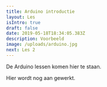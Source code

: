 ```yaml
---
title: Arduino introductie
layout: Les
isIntro: true
draft: false
date: 2019-05-18T18:34:05.383Z
description: Voorbeeld
image: /uploads/arduino.jpg
next: Les 2
---
```

De Arduino lessen komen hier te staan.

Hier wordt nog aan gewerkt.
